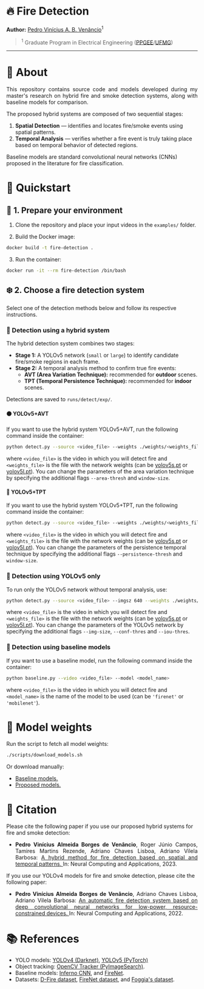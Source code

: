 # :fire: Fire Detection

**Author:** [Pedro Vinícius A. B. Venâncio](https://www.linkedin.com/in/pedbrgs/)<sup>1</sup> <br />

> <sup>1</sup> Graduate Program in Electrical Engineering ([PPGEE](https://www.ppgee.ufmg.br/indexi.php)/[UFMG](https://ufmg.br/international-visitors))<br />

***

# :book: About

<p align="justify"> This repository contains source code and models developed during my master's research on hybrid fire and smoke detection systems, along with baseline models for comparison.

The proposed hybrid systems are composed of two sequential stages:

1. **Spatial Detection** — identifies and locates fire/smoke events using spatial patterns.
2. **Temporal Analysis** — verifies whether a fire event is truly taking place based on temporal behavior of detected regions.

Baseline models are standard convolutional neural networks (CNNs) proposed in the literature for fire classification.
</p>

# :high_brightness: Quickstart

## :open_file_folder: 1. Prepare your environment

1. Clone the repository and place your input videos in the `examples/` folder. 

2. Build the Docker image:
```bash
docker build -t fire-detection .
```

3. Run the container:
```bash
docker run -it --rm fire-detection /bin/bash
```

## :snowflake: 2. Choose a fire detection system

Select one of the detection methods below and follow its respective instructions.

### :wrench: Detection using a hybrid system

The hybrid detection system combines two stages:

- **Stage 1:** A YOLOv5 network (`small` or `large`) to identify candidate fire/smoke regions in each frame.
- **Stage 2:** A temporal analysis method to confirm true fire events:
  - **AVT (Area Variation Technique):** recommended for **outdoor** scenes.
  - **TPT (Temporal Persistence Technique):** recommended for **indoor** scenes.

Detections are saved to `runs/detect/exp/`.

#### :orange_circle: YOLOv5+AVT

If you want to use the hybrid system YOLOv5+AVT, run the following command inside the container:
```bash
python detect.py --source <video_file> --weights ./weights/<weights_file> --temporal tracker
```

where `<video_file>` is the video in which you will detect fire and `<weights_file>` is the file with the network weights (can be [yolov5s.pt](https://drive.google.com/file/d/18kwwGYs0CPVvrLwz283v8IXSeTrTE-Um/view?usp=sharing) or [yolov5l.pt](https://drive.google.com/file/d/14Qhxvruf3cVxZE_e_6tJNCA3w1xzaWQS/view?usp=sharing)). You can change the parameters of the area variation technique by specifying the additional flags `--area-thresh` and `window-size`.

#### :red_circle: YOLOv5+TPT

If you want to use the hybrid system YOLOv5+TPT, run the following command inside the container:
```bash
python detect.py --source <video_file> --weights ./weights/<weights_file> --temporal persistence
```

where `<video_file>` is the video in which you will detect fire and `<weights_file>` is the file with the network weights (can be [yolov5s.pt](https://drive.google.com/file/d/18kwwGYs0CPVvrLwz283v8IXSeTrTE-Um/view?usp=sharing) or [yolov5l.pt](https://drive.google.com/file/d/14Qhxvruf3cVxZE_e_6tJNCA3w1xzaWQS/view?usp=sharing)). You can change the parameters of the persistence temporal technique by specifying the additional flags `--persistence-thresh` and `window-size`.

### :wrench: Detection using YOLOv5 only

To run only the YOLOv5 network without temporal analysis, use:
```bash
python detect.py --source <video_file> --imgsz 640 --weights ./weights/<weights_file>
```

where `<video_file>` is the video in which you will detect fire and `<weights_file>` is the file with the network weights (can be [yolov5s.pt](https://drive.google.com/file/d/18kwwGYs0CPVvrLwz283v8IXSeTrTE-Um/view?usp=sharing) or [yolov5l.pt](https://drive.google.com/file/d/14Qhxvruf3cVxZE_e_6tJNCA3w1xzaWQS/view?usp=sharing)). You can change the parameters of the YOLOv5 network by specifying the additional flags `--img-size`, `--conf-thres` and `--iou-thres`.

### :wrench: Detection using baseline models

If you want to use a baseline model, run the following command inside the container:
```bash
python baseline.py --video <video_file> --model <model_name>
```

where `<video_file>` is the video in which you will detect fire and `<model_name>` is the name of the model to be used (can be `'firenet'` or `'mobilenet'`).

# :floppy_disk: Model weights

Run the script to fetch all model weights:

```bash
./scripts/download_models.sh
```

Or download manually:

- [Baseline models.](https://drive.google.com/drive/folders/1jgZBi2DrfRcRKCZ9ZNdH13uHe8ckWCUJ?usp=sharing)
- [Proposed models.](https://drive.google.com/drive/folders/1s3sfGdH6ViCD1vVMgif1KQni5vUeFacT?usp=sharing)

# :scroll: Citation

Please cite the following paper if you use our proposed hybrid systems for fire and smoke detection:

- <p align="justify"><b>Pedro Vinícius Almeida Borges de Venâncio</b>, Roger Júnio Campos, Tamires Martins Rezende, Adriano Chaves Lisboa, Adriano Vilela Barbosa: <a href="https://link.springer.com/article/10.1007/s00521-023-08260-2"> A hybrid method for fire detection based on spatial and temporal patterns. </a> In: Neural Computing and Applications, 2023.</p>

If you use our YOLOv4 models for fire and smoke detection, please cite the following paper:

- <p align="justify"><b>Pedro Vinícius Almeida Borges de Venâncio</b>, Adriano Chaves Lisboa, Adriano Vilela Barbosa: <a href="https://link.springer.com/article/10.1007/s00521-022-07467-z"> An automatic fire detection system based on deep convolutional neural networks for low-power, resource-constrained devices. </a> In: Neural Computing and Applications, 2022.</p>

# :books: References

- YOLO models: [YOLOv4 (Darknet)](https://github.com/AlexeyAB/darknet), [YOLOv5 (PyTorch)](https://github.com/ultralytics/yolov5)
- Object tracking: [OpenCV Tracker (PyImageSearch)](https://pyimagesearch.com/2018/07/23/simple-object-tracking-with-opencv/).
- Baseline models: [Inferno CNN](https://github.com/bubblebeam/Inferno-Realtime-Fire-detection-using-CNNs), and [FireNet](https://github.com/arpit-jadon/FireNet-LightWeight-Network-for-Fire-Detection).
- Datasets: [D-Fire dataset](https://github.com/gaiasd/DFireDataset), [FireNet dataset](https://drive.google.com/drive/folders/1HznoBFEd6yjaLFlSmkUGARwCUzzG4whq?usp=sharing), and [Foggia's dataset](https://mivia.unisa.it/datasets/video-analysis-datasets/fire-detection-dataset/).

